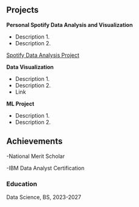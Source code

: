 ## Projects 
**Personal Spotify Data Analysis and Visualization** 
- Description 1. 
- Description 2.

[Spotify Data Analysis Project](https://github.com/IanJBarriger/SpotifyDataAnalysis)
  
**Data Visualization** 
- Description 1. 
- Description 2. 
- Link
  
**ML Project** 
- Description 1. 
- Description 2.

## Achievements 
-National Merit Scholar

-IBM Data Analyst Certification 

### Education 
Data Science, BS, 2023-2027 
